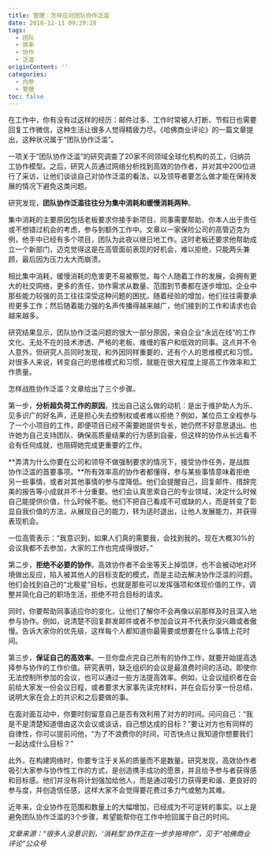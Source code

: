 ```yaml
---
title: 管理：怎样应对团队协作泛滥
date: 2018-12-11 09:29:28
tags:
  - 团队
  - 效率
  - 协作
  - 泛滥
originContent: ''
categories:
  - 内参
  - 管理
toc: false
---
```

在工作中，你有没有过这样的经历：邮件过多、工作时常被人打断、节假日也需要回复工作微信，这种生活让很多人觉得精疲力尽。《哈佛商业评论》的一篇文章提出，这种状况属于“团队协作泛滥”。

一项关于“团队协作泛滥”的研究调查了20家不同领域全球化机构的员工，归纳员工协作模型。之后，研究人员通过网络分析找到高效的协作者，并对其中200位进行了采访，让他们谈谈自己对协作泛滥的看法，以及领导者要怎么做才能在保持发展的情况下避免这类问题。

研究发现，**团队协作泛滥往往分为集中消耗和缓慢消耗两种**。

集中消耗的主要原因包括老板要求你接手新项目、同事需要帮助、你本人出于责任或不想错过机会的考虑，参与到额外工作中。文章以一家保险公司的高管迈克为例，他手中已经有多个项目，团队为此夜以继日地工作。这时老板还要求他帮助成立一个新部门，迈克觉得这是在高管面前表现的好机会，难以拒绝，只能两头兼顾，最后因为压力太大而崩溃。

相比集中消耗，缓慢消耗的危害更不易被察觉。每个人随着工作的发展，会拥有更大的社交网络，更多的责任，协作需求从数量、范围到节奏都在逐步增加。企业中那些能力较强的员工往往深受这种问题的困扰。随着经验的增加，他们往往需要承担更多工作；然后随着能力强的名声传播得越来越广，他们接到的工作和请求也会越来越多。

研究结果显示，团队协作泛滥问题的很大一部分原因，来自企业“永远在线”的工作文化、无处不在的技术渗透、严格的老板、难缠的客户和低效的同事。这点并不令人意外，但研究人员同时发现，和外因同样重要的，还有个人的思维模式和习惯。对很多人来说，转变自己的思维模式和习惯，就能在很大程度上提高工作效率和工作质量。

怎样战胜协作泛滥？文章给出了三个步骤。

第一步，**分析超负荷工作的原因**。找出自己这么做的动机：是出于维护助人为乐、见多识广的好名声，还是担心失去控制权或者难以拒绝？例如，某位员工全程参与了一个小项目的工作，即便项目已经不需要她提供专长，她仍然不好意思退出。也许她为自己支持团队、确保高质量结果的行为感到自豪，但这样的协作从长远看不会有任何成就，也阻碍她完成更重要的工作。

**弄清为什么你要在公司和领导不做强制要求的情况下，接受协作任务，是战胜协作泛滥的首要事项。**所有效率高的协作者都懂得，参与某些事情意味着拒绝另一些事情，或者对其他事情的参与度降低。他们会提醒自己，回复邮件、措辞完美的报告等小成就并不十分重要。他们会认真思索自己的专业领域，决定什么时候自己能提供价值，什么时候不能。他们不把自己看成不可或缺的人，而是转变了彰显自我价值的方法，从展现自己的能力，转为适时退出，让他人发展能力，并获得表现机会。

一位高管表示：“我意识到，如果人们真的需要我，会找到我的。现在大概30%的会议我都不去参加，大家的工作也完成得很好。”

第二步，**拒绝不必要的协作**。高效协作者不会坐等天上掉馅饼，也不会被动地对环境做出反应，陷入被其他人的目标支配的模式，而是主动去解决协作泛滥的问题。他们会找到自己的“北极星”目标，也就是那些可以发挥强项和体现价值的工作，调整并简化自己的职场生活，拒绝不符合目标的请求。

同时，你要帮助同事适应你的变化，让他们了解你不会再像以前那样及时且深入地参与协作。例如，说清楚不回复群发邮件或者不参加会议并不代表你没兴趣或者傲慢。告诉大家你的优先级，这样每个人都知道你最需要或想要在什么事情上花时间。

第三步，**保证自己的高效率**。一旦你盘点完自己所有的协作工作，就要开始提高选择参与协作的工作价值。研究表明，缺乏组织的会议是最浪费时间的活动。即使你无法控制所参加的会议，也可以通过一些方法提高效率。例如，让会议组织者在会前给大家发一份会议日程，或者要求大家事先读完材料，并在会后分享一份总结，说明大家在会上的共识和之后要做的事。

在面对面互动中，你要时刻留意自己是否有效利用了对方的时间。问问自己：“我是不是清楚知道借由这次会议或谈话，自己想达成的目标？”要让对方也有同样的自律性，你可以提前问他，“为了不浪费你的时间，可否快点让我知道你想要我们一起达成什么目标？”

此外，在构建网络时，你要专注于关系的质量而不是数量。研究发现，高效协作者吸引大家参与协作性工作的方式，是创造携手成功的愿景，并且给予参与者获得感和目标感。他们并没有将计划强加给他人，而是通过吸引力获得更和谐、更良好的参与度，并创造信任感，这样大家不会觉得要花费过多力气或勉为其难。

近年来，企业协作在范围和数量上的大幅增加，已经成为不可逆转的事实。以上是避免团队协作泛滥的3个步骤，希望能帮你在工作中抢回属于自己的时间。

*文章来源：“很多人没意识到，‘消耗型’协作正在一步步拖垮你”，见于“哈佛商业评论”公众号*